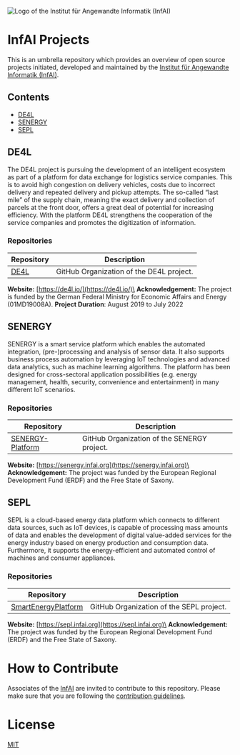 ![Logo of the Institut für Angewandte Informatik (InfAI)](https://infai.org/wp-content/uploads/2017/07/infai_logo_final_without_light_small.jpg)

# InfAI Projects

This is an umbrella repository which provides an overview of open source projects initiated, developed and maintained by the [Institut für Angewandte Informatik (InfAI)](https://www.infai.org).

## Contents

- [DE4L](#de4l)
- [SENERGY](#senergy)
- [SEPL](#sepl)

## DE4L

The DE4L project is pursuing the development of an intelligent ecosystem as part of a platform for data exchange for logistics service companies. This is to avoid high congestion on delivery vehicles, costs due to incorrect delivery and repeated delivery and pickup attempts. The so-called “last mile” of the supply chain, meaning the exact delivery and collection of parcels at the front door, offers a great deal of potential for increasing efficiency. With the platform DE4L strengthens the cooperation of the service companies and promotes the digitization of information.

### Repositories
| Repository                                             | Description                                 |
|--------------------------------------------------------|---------------------------------------------|
| [DE4L](https://github.com/DE4L-Project)| GitHub Organization of the DE4L project. |

**Website:** [https://de4l.io/](https://de4l.io/)\
**Acknowledgement:** The project is funded by the German Federal Ministry for Economic Affairs and Energy (01MD19008A).
**Project Duration**: August 2019 to July 2022

## SENERGY

SENERGY is a smart service platform which enables the automated integration, (pre-)processing and analysis of sensor data. It also supports business process automation by leveraging IoT technologies and advanced data analytics, such as machine learning algorithms. The platform has been designed for cross-sectoral application possibilities (e.g. energy management, health, security, convenience and entertainment) in many different IoT scenarios.

### Repositories
| Repository                                             | Description                                 |
|--------------------------------------------------------|---------------------------------------------|
| [SENERGY-Platform](https://github.com/SENERGY-Platform)| GitHub Organization of the SENERGY project. |

**Website:** [https://senergy.infai.org](https://senergy.infai.org)\
**Acknowledgement:** The project was funded by the European Regional Development Fund (ERDF) and the Free State of Saxony.

## SEPL
SEPL is a cloud-based energy data platform which connects to different data sources, such as IoT devices, is capable of processing mass amounts of data and enables the development of digital value-added services for the energy industry based on energy production and consumption data. Furthermore, it supports the energy-efficient and automated control of machines and consumer appliances. 

### Repositories
| Repository                                             | Description                                 |
|--------------------------------------------------------|---------------------------------------------|
| [SmartEnergyPlatform](https://github.com/SENERGY-Platform)| GitHub Organization of the SEPL project. |

**Website:** [https://sepl.infai.org](https://sepl.infai.org)\
**Acknowledgement:** The project was funded by the European Regional Development Fund (ERDF) and the Free State of Saxony.

# How to Contribute

Associates of the [InfAI](https://www.infai.org) are invited to contribute to this repository. Please make sure that you are following the [ contribution guidelines](./CONTRIBUTING.md).

# License

[MIT](./LICENSE.txt)

